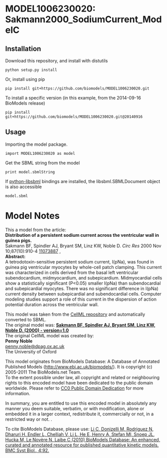 # MODEL1006230020: Sakmann2000_SodiumCurrent_ModelC

## Installation

Download this repository, and install with distutils

`python setup.py install`

Or, install using pip

`pip install git+https://github.com/biomodels/MODEL1006230020.git`

To install a specific version (in this example, from the 2014-09-16 BioModels release)

`pip install git+https://github.com/biomodels/MODEL1006230020.git@20140916`

## Usage

Importing the model package.

`import MODEL1006230020 as model`

Get the SBML string from the model

`print model.sbmlString`

If [python-libsbml](https://pypi.python.org/pypi/python-libsbml) bindings are
installed, the libsbml.SBMLDocument object is also accessible

`model.sbml`


# Model Notes


This a model from the article:  
**Distribution of a persistent sodium current across the ventricular wall in guinea pigs.**   
Sakmann BF, Spindler AJ, Bryant SM, Linz KW, Noble D. _Circ Res_ 2000 Nov
10;87(10):910-4 [11073887](http://www.ncbi.nlm.nih.gov/pubmed/11073887) ,  
**Abstract:**   
A tetrodotoxin-sensitive persistent sodium current, I(pNa), was found in
guinea pig ventricular myocytes by whole-cell patch clamping. This current was
characterized in cells derived from the basal left ventricular subendocardium,
midmyocardium, and subepicardium. Midmyocardial cells show a statistically
significant (P<0.05) smaller I(pNa) than subendocardial and subepicardial
myocytes. There was no significant difference in I(pNa) current density
between subepicardial and subendocardial cells. Computer modeling studies
support a role of this current in the dispersion of action potential duration
across the ventricular wall.

This model was taken from the [CellML
repository](http://www.cellml.org/models) and automatically converted to SBML.  
The original model was: [ **Sakmann BF, Spindler AJ, Bryant SM, Linz KW, Noble
D. (2000) - version=1.0**
](http://models.cellml.org/exposure/6018168fb66a3ea2b18484496ef88dbc)  
The original CellML model was created by:  
**Penny Noble**   
penny.noble@dpag.ox.ac.uk  
The University of Oxford  

This model originates from BioModels Database: A Database of Annotated
Published Models (http://www.ebi.ac.uk/biomodels/). It is copyright (c)
2005-2011 The BioModels.net Team.  
To the extent possible under law, all copyright and related or neighbouring
rights to this encoded model have been dedicated to the public domain
worldwide. Please refer to [CC0 Public Domain
Dedication](http://creativecommons.org/publicdomain/zero/1.0/) for more
information.

In summary, you are entitled to use this encoded model in absolutely any
manner you deem suitable, verbatim, or with modification, alone or embedded it
in a larger context, redistribute it, commercially or not, in a restricted way
or not. .  
  
To cite BioModels Database, please use: [Li C, Donizelli M, Rodriguez N,
Dharuri H, Endler L, Chelliah V, Li L, He E, Henry A, Stefan MI, Snoep JL,
Hucka M, Le Novère N, Laibe C (2010) BioModels Database: An enhanced, curated
and annotated resource for published quantitative kinetic models. BMC Syst
Biol., 4:92.](http://www.ncbi.nlm.nih.gov/pubmed/20587024)


